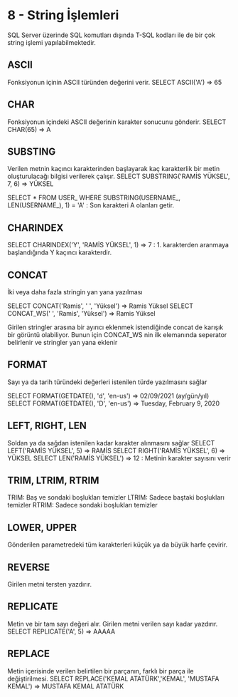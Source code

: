 # 8 - String İşlemleri

SQL Server üzerinde SQL komutları dışında T-SQL kodları ile de bir çok string işlemi yapılabilmektedir.
## ASCII
Fonksiyonun içinin ASCII türünden değerini verir.
SELECT ASCII('A') => 65

## CHAR
Fonksiyonun içindeki ASCII değerinin karakter sonucunu gönderir.
SELECT CHAR(65) => A

## SUBSTING
Verilen metnin kaçıncı karakterinden başlayarak kaç karakterlik bir metin oluşturulacağı bilgisi verilerek çalışır.
SELECT SUBSTRING('RAMİS YÜKSEL', 7, 6) => YÜKSEL

SELECT * FROM USER_ WHERE SUBSTRING(USERNAME_, LEN(USERNAME_), 1) = 'A' : Son karakteri A olanları getir.

## CHARINDEX
SELECT CHARINDEX('Y', 'RAMİS YÜKSEL', 1) => 7 : 1. karakterden aranmaya başlandığında Y kaçıncı karakterdir.

## CONCAT
İki veya daha fazla stringin yan yana yazılması

SELECT CONCAT('Ramis', ' ', 'Yüksel') => Ramis Yüksel
SELECT CONCAT_WS(' ', 'Ramis', 'Yüksel') => Ramis Yüksel

Girilen stringler arasına bir ayırıcı eklenmek istendiğinde concat de karışık bir görüntü olabiliyor. Bunun için CONCAT_WS nin ilk elemanında seperator belirlenir ve stringler yan yana eklenir

## FORMAT
Sayı ya da tarih türündeki değerleri istenilen türde yazılmasını sağlar

SELECT FORMAT(GETDATE(), 'd', 'en-us') => 02/09/2021  (ay/gün/yıl)
SELECT FORMAT(GETDATE(), 'D', 'en-us') => Tuesday, February 9, 2020

## LEFT, RIGHT, LEN
Soldan ya da sağdan istenilen kadar karakter alınmasını sağlar
SELECT LEFT('RAMİS YÜKSEL', 5) => RAMİS
SELECT RIGHT('RAMİS YÜKSEL', 6) => YÜKSEL
SELECT LEN('RAMİS YÜKSEL') => 12 : Metinin karakter sayısını verir
## TRIM, LTRIM, RTRIM
TRIM: Baş ve sondaki boşlukları temizler
LTRIM: Sadece baştaki boşlukları temizler
RTRIM: Sadece sondaki boşlukları temizler

## LOWER, UPPER
Gönderilen parametredeki tüm karakterleri küçük ya da büyük harfe çevirir.

## REVERSE
Girilen metni tersten yazdırır.

## REPLICATE
Metin ve bir tam sayı değeri alır. Girilen metni verilen sayı kadar yazdırır. 
SELECT REPLICATE('A', 5) => AAAAA

## REPLACE
Metin içerisinde verilen belirtilen bir parçanın, farklı bir parça ile değiştirilmesi.
SELECT REPLACE('KEMAL ATATÜRK','KEMAL', 'MUSTAFA KEMAL') => MUSTAFA KEMAL ATATÜRK